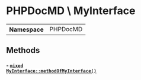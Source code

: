 
# PHPDocMD \ MyInterface


<!-- Mardown tables do not handle tables without column names -->
<table>
    <tbody>
        <tr>
            <th>Namespace</th>
            <td>PHPDocMD</td>
        </tr>
                    </tbody>
</table>



## Methods
#### - <a href='../../mockups/MyInterface.php#L6'><code style="background-color: white; color: inherit;">mixed MyInterface::methodOfMyInterface()</code></a>
